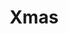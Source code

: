 ---
title: Xmas
category: paintings
series: 
year: 2019
image: xmascard.jpg
size: 
materials: acrylic on canvas
---
